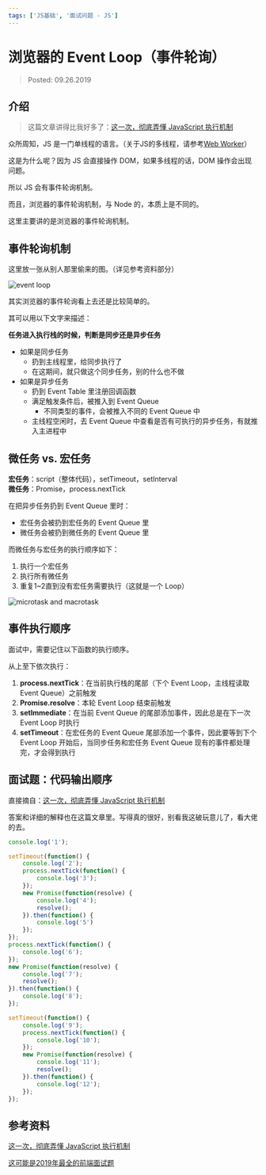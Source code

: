 ```yaml
---
tags: ['JS基础', '面试问题 - JS']
---
```


# 浏览器的 Event Loop（事件轮询）

> Posted: 09.26.2019

<Tag />

## 介绍

> 这篇文章讲得比我好多了：[这一次，彻底弄懂 JavaScript 执行机制](https://juejin.im/post/59e85eebf265da430d571f89)

众所周知，JS 是一门单线程的语言。（关于JS的多线程，请参考[Web Worker](/zh/js-basics/webWorker.md)）

这是为什么呢？因为 JS 会直接操作 DOM，如果多线程的话，DOM 操作会出现问题。

所以 JS 会有事件轮询机制。

而且，浏览器的事件轮询机制，与 Node 的，本质上是不同的。

这里主要讲的是浏览器的事件轮询机制。

## 事件轮询机制

这里放一张从别人那里偷来的图。（详见参考资料部分）

![event loop](/event-loop.png)

其实浏览器的事件轮询看上去还是比较简单的。

其可以用以下文字来描述：

**任务进入执行栈的时候，判断是同步还是异步任务**

- 如果是同步任务
  - 扔到主线程里，给同步执行了
  - 在这期间，就只做这个同步任务，别的什么也不做
- 如果是异步任务
  - 扔到 Event Table 里注册回调函数
  - 满足触发条件后，被推入到 Event Queue
    - 不同类型的事件，会被推入不同的 Event Queue 中
  - 主线程空闲时，去 Event Queue 中查看是否有可执行的异步任务，有就推入主进程中

## 微任务 vs. 宏任务

**宏任务**：script（整体代码），setTimeout，setInterval  
**微任务**：Promise，process.nextTick

在把异步任务扔到 Event Queue 里时：

- 宏任务会被扔到宏任务的 Event Queue 里
- 微任务会被扔到微任务的 Event Queue 里

而微任务与宏任务的执行顺序如下：

1. 执行一个宏任务
2. 执行所有微任务
3. 重复1~2直到没有宏任务需要执行（这就是一个 Loop）

![microtask and macrotask](/microtask.png)

## 事件执行顺序

面试中，需要记住以下函数的执行顺序。

从上至下依次执行：

1. **process.nextTick**：在当前执行栈的尾部（下个 Event Loop，主线程读取 Event Queue）之前触发
2. **Promise.resolve**：本轮 Event Loop 结束前触发
3. **setImmediate**：在当前 Event Queue 的尾部添加事件，因此总是在下一次 Event Loop 时执行
4. **setTimeout**：在宏任务的 Event Queue 尾部添加一个事件，因此要等到下个 Event Loop 开始后，当同步任务和宏任务 Event Queue 现有的事件都处理完，才会得到执行

## 面试题：代码输出顺序

直接摘自：[这一次，彻底弄懂 JavaScript 执行机制](https://juejin.im/post/59e85eebf265da430d571f89)

答案和详细的解释也在这篇文章里。写得真的很好，别看我这破玩意儿了，看大佬的去。

```javascript
console.log('1');

setTimeout(function() {
    console.log('2');
    process.nextTick(function() {
        console.log('3');
    });
    new Promise(function(resolve) {
        console.log('4');
        resolve();
    }).then(function() {
        console.log('5')
    });
});
process.nextTick(function() {
    console.log('6');
});
new Promise(function(resolve) {
    console.log('7');
    resolve();
}).then(function() {
    console.log('8');
});

setTimeout(function() {
    console.log('9');
    process.nextTick(function() {
        console.log('10');
    });
    new Promise(function(resolve) {
        console.log('11');
        resolve();
    }).then(function() {
        console.log('12');
    });
});
```

## 参考资料

[这一次，彻底弄懂 JavaScript 执行机制](https://juejin.im/post/59e85eebf265da430d571f89)

[这可能是2019年最全的前端面试题](https://github.com/javascriptchen/interviews)

<Disqus />